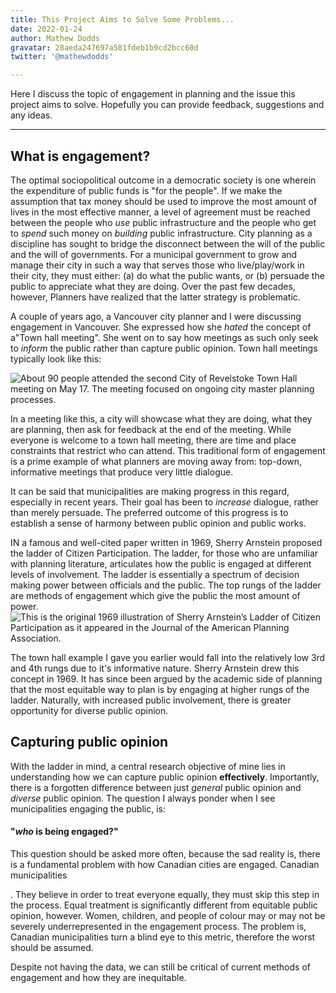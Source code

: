 ```yaml
---
title: This Project Aims to Solve Some Problems...
date: 2022-01-24
author: Mathew Dodds
gravatar: 28aeda247697a581fdeb1b9cd2bcc60d
twitter: '@mathewdodds'

---
```


Here I discuss the topic of engagement in planning and the issue this project aims to solve. Hopefully you can provide feedback, suggestions and any ideas.

---

## What is engagement?

 The optimal sociopolitical outcome in a democratic society is one wherein the expenditure of public funds is "for the people". If we make the assumption that tax money should be used to improve the most amount of lives in the most effective manner, a level of agreement must be reached between the people who *use* public infrastructure and the people who get to *spend* such money on *building* public infrastructure. City planning as a discipline has sought to bridge the disconnect between the will of the public and the will of governments.   For a municipal government to grow and manage their city in such a way that serves those who live/play/work in their city, they must either: (a) do what the public wants, or (b) persuade the public to appreciate what they are doing. Over the past few decades, however, Planners have realized that the latter strategy is problematic.

A couple of years ago, a Vancouver city planner and I were discussing engagement in Vancouver. She expressed how she *hated* the concept of a"Town hall meeting". She went on to say how meetings as such only seek to *inform* the public rather than capture public opinion. Town hall meetings typically look like this:

![About 90 people attended the second City of Revelstoke Town Hall meeting on May 17. The meeting focused on ongoing city master planning processes.](https://1aerk2ndr9h3oblpk2na76i1-wpengine.netdna-ssl.com/wp-content/uploads/2017/05/10955revelstokeTownHall2.jpg)

In a meeting like this, a city will showcase what they are doing, what they are planning, then ask for feedback at the end of the meeting. While everyone is welcome to a town hall meeting, there are time and place constraints that restrict who can attend. This traditional form of engagement is a prime example of what planners are moving away from: top-down, informative meetings that produce very little dialogue.

It can be said that municipalities are making progress in this regard, especially in recent years. Their goal has been to *increase* dialogue, rather than merely persuade. The preferred outcome of this progress is to establish a sense of harmony between public opinion and public works. 

IN a famous and well-cited paper written in 1969, Sherry Arnstein proposed the ladder of Citizen Participation. The ladder, for those who are unfamiliar with planning literature, articulates how the public is engaged at different levels of involvement. The ladder is essentially a spectrum of decision making power between officials and the public. The top rungs of the ladder are methods of engagement which give the public the most amount of power.![This is the original 1969 illustration of Sherry Arnstein’s Ladder of Citizen Participation as it appeared in the Journal of the American Planning Association.](https://organizingengagement.org/wp-content/uploads/2019/07/Ladder-of-Citizen-Participation-Illustration-Sherry-Arnstein-1969-Journal-of-the-American-Planning-Association.jpg)

The town hall example I gave you earlier would fall into the relatively low 3rd and 4th rungs due to it's informative nature. Sherry Arnstein drew this concept in 1969. It has since been argued by the academic side of planning that the most equitable way to plan is by engaging at higher rungs of the ladder. Naturally, with increased public involvement, there is greater opportunity for diverse public opinion.

## Capturing public opinion

With the ladder in mind, a central research objective of mine lies in understanding how we can capture public opinion **effectively**. Importantly, there is a forgotten difference between just *general* public opinion and *diverse* public opinion. The question I always ponder when I see municipalities engaging the public, is: 

#### "*who* is being engaged?"

This question should be asked more often, because the sad reality is, there is a fundamental problem with how Canadian cities are engaged. Canadian municipalities 

[do not **track** *who* is being engaged]: https://tspace.library.utoronto.ca/handle/1807/79195

. They believe in order to treat everyone equally, they must skip this step in the process. Equal treatment is significantly different from equitable public opinion, however.  Women, children, and people of colour may or may not be severely underrepresented in the engagement process. The problem is, Canadian municipalities turn a blind eye to this metric, therefore the worst should be assumed. 

Despite not having the data, we can still be critical of current methods of engagement and how they are inequitable. 

